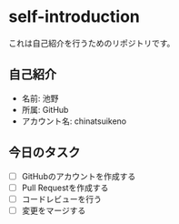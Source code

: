 # self-introduction
これは自己紹介を行うためのリポジトリです。

## 自己紹介
 - 名前: 池野
 - 所属: GitHub
 - アカウント名: chinatsuikeno
 
 ## 今日のタスク
 - [ ] GitHubのアカウントを作成する
 - [ ] Pull Requestを作成する
 - [ ] コードレビューを行う
 - [ ] 変更をマージする
